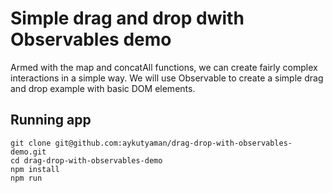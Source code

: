 # Simple drag and drop dwith Observables demo

Armed with the map and concatAll functions, we can create fairly complex interactions in a simple way. We will use Observable to create a simple drag and drop example with basic DOM elements.

## Running app

```
git clone git@github.com:aykutyaman/drag-drop-with-observables-demo.git
cd drag-drop-with-observables-demo
npm install
npm run
```
